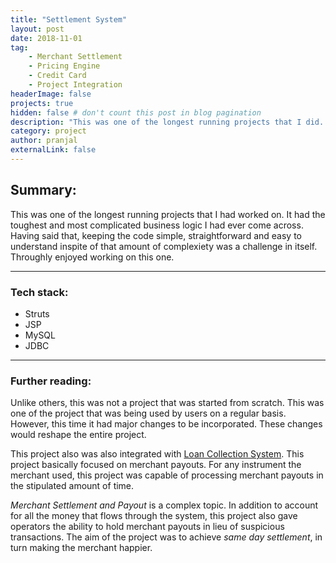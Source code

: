 ```yaml
---
title: "Settlement System"
layout: post
date: 2018-11-01
tag: 
    - Merchant Settlement
    - Pricing Engine
    - Credit Card
    - Project Integration
headerImage: false
projects: true
hidden: false # don't count this post in blog pagination
description: "This was one of the longest running projects that I did. It had the toughest business logic I have ever seen untill writing this post."
category: project
author: pranjal
externalLink: false
---
```


## Summary:
This was one of the longest running projects that I had worked on. It had the toughest and most complicated business logic I had ever come across. Having said that, keeping the code simple, straightforward and easy to understand inspite of that amount of complexiety was a challenge in itself. Throughly enjoyed working on this one.

---

### Tech stack:
* Struts
* JSP
* MySQL
* JDBC

---

### Further reading:
Unlike others, this was not a project that was started from scratch. This was one of the project that was being used by users on a regular basis. However, this time it had major changes to be incorporated. These changes would reshape the entire project.

This project also was also integrated with [Loan Collection System](). This project basically focused on merchant payouts. For any instrument the merchant used, this project was capable of processing merchant payouts in the stipulated amount of time. 

*Merchant Settlement and Payout* is a complex topic. In addition to account for all the money that flows through the system, this project also gave operators the ability to hold merchant payouts in lieu of suspicious transactions. The aim of the project was to achieve *same day settlement*, in turn making the merchant happier.
